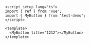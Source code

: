 ```vue
<script setup lang="ts">
import { ref } from 'vue';
import { MyButton } from 'test-demo';
</script>

<template>
  <MyButton title="1212"></MyButton>
</template>
```

<API id="MyButton"></API>
